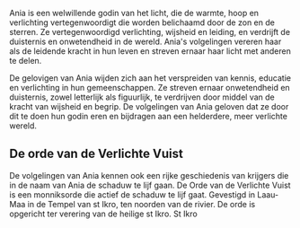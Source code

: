 Ania is een welwillende godin van het licht, die de warmte, hoop en verlichting vertegenwoordigt die worden belichaamd door de zon en de sterren. Ze vertegenwoordigd verlichting, wijsheid en leiding, en verdrijft de duisternis en onwetendheid in de wereld. Ania's volgelingen vereren haar als de leidende kracht in hun leven en streven ernaar haar licht met anderen te delen.

De gelovigen van Ania wijden zich aan het verspreiden van kennis, educatie en verlichting in hun gemeenschappen. Ze streven ernaar onwetendheid en duisternis, zowel letterlijk als figuurlijk, te verdrijven door middel van de kracht van wijsheid en begrip. De volgelingen van Ania geloven dat ze door dit te doen hun godin eren en bijdragen aan een helderdere, meer verlichte wereld.

## De orde van de Verlichte Vuist
De volgelingen van Ania kennen ook een rijke geschiedenis van krijgers die in de naam van Ania de schaduw te lijf gaan. De Orde van de Verlichte Vuist is een monniksorde die actief de schaduw te lijf gaat. Gevestigd in Laau-Maa in de Tempel van st Ikro, ten noorden van de rivier.
De orde is opgericht ter verering van de heilige st Ikro. St Ikro 